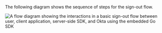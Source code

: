 The following diagram shows the sequence of steps for the sign-out flow.

<div class="three-quarter">

![A flow diagram showing the interactions in a basic sign-out flow between user, client application, server-side SDK, and Okta using the embedded Go SDK](/img/oie-embedded-sdk/oie-embedded-go-sign-out-flow-diagram.png)

<!--
   Source image: https://www.figma.com/file/YH5Zhzp66kGCglrXQUag2E/%F0%9F%93%8A-Updated-Diagrams-for-Dev-Docs?type=design&node-id=4343%3A25271&mode=design&t=Zl0pQHW1kqZli8ZO-1  oie-embedded-sdk/oie-embedded-go-sign-out-flow-diagram
-->

</div>
